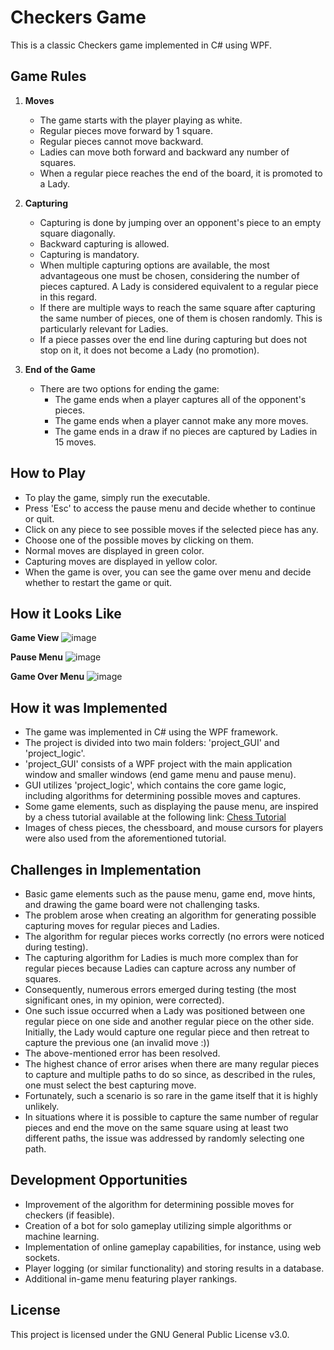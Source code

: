 # Checkers Game

This is a classic Checkers game implemented in C# using WPF.

## Game Rules

1. **Moves**
   - The game starts with the player playing as white.
   - Regular pieces move forward by 1 square.
   - Regular pieces cannot move backward.
   - Ladies can move both forward and backward any number of squares.
   - When a regular piece reaches the end of the board, it is promoted to a Lady.

2. **Capturing**
   - Capturing is done by jumping over an opponent's piece to an empty square diagonally.
   - Backward capturing is allowed.
   - Capturing is mandatory.
   - When multiple capturing options are available, the most advantageous one must be chosen, considering the number of pieces captured. A Lady is considered equivalent to a regular piece in this regard.
   - If there are multiple ways to reach the same square after capturing the same number of pieces, one of them is chosen randomly. This is particularly relevant for Ladies.
   - If a piece passes over the end line during capturing but does not stop on it, it does not become a Lady (no promotion).

3. **End of the Game**
   - There are two options for ending the game:
     - The game ends when a player captures all of the opponent's pieces.
     - The game ends when a player cannot make any more moves.
     - The game ends in a draw if no pieces are captured by Ladies in 15 moves.

## How to Play

- To play the game, simply run the executable.
- Press 'Esc' to access the pause menu and decide whether to continue or quit.
- Click on any piece to see possible moves if the selected piece has any.
- Choose one of the possible moves by clicking on them.
- Normal moves are displayed in green color.
- Capturing moves are displayed in yellow color.
- When the game is over, you can see the game over menu and decide whether to restart the game or quit.

## How it Looks Like

**Game View**
![image](https://github.com/kamil-caly/Checkers/assets/66841315/5089ecbf-db83-4b0b-b07f-4f21a8c8bb2b)

**Pause Menu**
![image](https://github.com/kamil-caly/Checkers/assets/66841315/1ebfeb78-9b6e-4a55-9dc0-1d186e1889fd)

**Game Over Menu**
![image](https://github.com/kamil-caly/Checkers/assets/66841315/e6353ec8-1646-4dc2-a84a-d6fcba224c84)

## How it was Implemented

- The game was implemented in C# using the WPF framework.
- The project is divided into two main folders: 'project_GUI' and 'project_logic'.
- 'project_GUI' consists of a WPF project with the main application window and smaller windows (end game menu and pause menu).
- GUI utilizes 'project_logic', which contains the core game logic, including algorithms for determining possible moves and captures.
- Some game elements, such as displaying the pause menu, are inspired by a chess tutorial available at the following link: [Chess Tutorial](https://www.youtube.com/watch?v=GEkSE6eZMGc&list=PLFk1_lkqT8MahHPi40ON-jyo5wiqnyHsL)
- Images of chess pieces, the chessboard, and mouse cursors for players were also used from the aforementioned tutorial.

## Challenges in Implementation

- Basic game elements such as the pause menu, game end, move hints, and drawing the game board were not challenging tasks.
- The problem arose when creating an algorithm for generating possible capturing moves for regular pieces and Ladies.
- The algorithm for regular pieces works correctly (no errors were noticed during testing).
- The capturing algorithm for Ladies is much more complex than for regular pieces because Ladies can capture across any number of squares.
- Consequently, numerous errors emerged during testing (the most significant ones, in my opinion, were corrected).
- One such issue occurred when a Lady was positioned between one regular piece on one side and another regular piece on the other side. Initially, the Lady would capture one regular piece and then retreat to capture the previous one (an invalid move :))
- The above-mentioned error has been resolved.
- The highest chance of error arises when there are many regular pieces to capture and multiple paths to do so since, as described in the rules, one must select the best capturing move.
- Fortunately, such a scenario is so rare in the game itself that it is highly unlikely.
- In situations where it is possible to capture the same number of regular pieces and end the move on the same square using at least two different paths, the issue was addressed by randomly selecting one path.

## Development Opportunities

- Improvement of the algorithm for determining possible moves for checkers (if feasible).
- Creation of a bot for solo gameplay utilizing simple algorithms or machine learning.
- Implementation of online gameplay capabilities, for instance, using web sockets.
- Player logging (or similar functionality) and storing results in a database.
- Additional in-game menu featuring player rankings.

## License

This project is licensed under the GNU General Public License v3.0.
